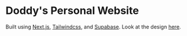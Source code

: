# Doddy's Personal Website
Built using [Next.js](nextjs.org/), [Tailwindcss](https://tailwindcss.com), and [Supabase](https://supabase.com/).
Look at the design [here](https://www.figma.com/file/qIELHulojOOVbwEDtsfF9u).